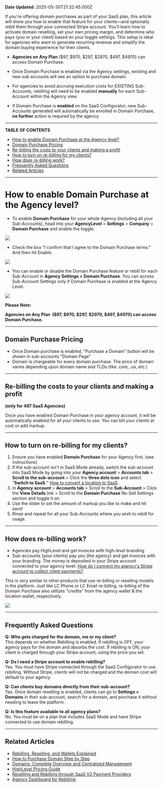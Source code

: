 **Date Updated:** 2025-05-30T21:32:45.000Z

If you're offering domain purchases as part of your SaaS plan, this article will show you how to enable that feature for your clients—and optionally rebill them through your connected Stripe account. You’ll learn how to activate domain reselling, set your own pricing margin, and determine who pays (you or your client) based on your toggle settings. This setup is ideal for agencies who want to generate recurring revenue and simplify the domain buying experience for their clients.

  
- **Agencies on** **Any Plan** ($97, $970, $297, $2970, $497, $4970) can access Domain Purchase.  
  
- Once Domain Purchase is enabled via the Agency settings, existing and new sub accounts will see an option to purchase domain  
  
- For agencies to avoid accruing execution costs for EXISTING Sub-Accounts, rebilling will need to be enabled **manually** for each Sub-Account within the Agency view.  
  
- If Domain Purchase is **enabled** on the SaaS Configurator, new Sub-Accounts generated will automatically be enrolled in Domain Purchase, **no further** action is required by the agency.  
[](#How-to-enable-LC-Premium-Actions-&-Triggers-at-the-Agency-level)

---

**TABLE OF CONTENTS**

* [How to enable Domain Purchase at the Agency level?](#How-to-enable-Domain-Purchase-at-the-Agency-level?)
* [Domain Purchase Pricing](#Domain-Purchase-Pricing)
* [Re-billing the costs to your clients and making a profit](#Re-billing-the-costs-to-your-clients-and-making-a-profit)
* [How to turn on re-billing for my clients?](#How-to-turn-on-re-billing-for-my-clients?)
* [How does re-billing work?](#How-does-re-billing-work?)
* [Frequently Asked Questions](#Frequently-Asked-Questions)
* [Related Articles](#Related-Articles)

  
---

# **How to enable Domain Purchase at the Agency level?**

  
* To enable **Domain Purchase** for your whole Agency (including all your Sub-Accounts), head into your **AgencyLevel** \> **Settings** \> **Company** \> **Domain Purchase** and enable the toggle.

  
![](https://s3.amazonaws.com/cdn.freshdesk.com/data/helpdesk/attachments/production/155033037495/original/eB-WKsN9GchdpW0s80mYQCmoinmGcp0iPg.png?1726593870)
  
  
* Check the box "I confirm that I agree to the Domain Purchase terms." And then hit Enable.

  
![](https://s3.amazonaws.com/cdn.freshdesk.com/data/helpdesk/attachments/production/155033502470/original/Ox72YkJikZL5mZr-fGR9M3LnHU5ao6slRA.png?1727252179)

  
* You can enable or disable the Domain Purchase feature or rebill for each Sub-Account in **Agency Settings > Domain Purchase**. You can access Sub-Account Settings only if Domain Purchase is enabled at the Agency Level.

  
![](https://s3.amazonaws.com/cdn.freshdesk.com/data/helpdesk/attachments/production/155033037645/original/QFq48VJ7rI_3Ypkg7xLRQHKa8Q3C322vgA.png?1726594016)
  
  
**Please Note:**

**Agencies on Any Plan  ($97, $970, $297, $2970, $497, $4970) can access Domain Purchase.**

---

## **Domain Purchase Pricing**

  
* Once Domain purchase is enabled, "Purchase a Domain" button will be shown in sub-accounts "Domain Page"
* Domain is chargeable for every domain purchase. The price of domain varies depending upon domain name and TLDs (like .com, .us, etc.)

---

## **Re-billing the costs to your clients and making a profit**

**(only for 497 SaaS Agencies)**

  
Once you have enabled Domain Purchase in your agency account, it will be automatically enabled for all your clients to use. You can bill your clients at cost or add markup.

---

## **How to turn on re-billing for my clients?**

  
1. Ensure you have enabled **Domain Purchase** for your Agency first. (see instructions)
2. If the sub-account isn't in SaaS Mode already, switch the sub-account into SaaS Mode by going into your **Agency account** \> **Accounts tab** \> **Scroll to the sub-account** \> Click the **three dots icon** and select "**Switch to SaaS.**" [How to convert a location to SaaS](https://help.gohighlevel.com/en/support/solutions/articles/48001184920).
3. In **Agency account** \> **Accounts tab** \> Scroll to the **Sub-Account** \> Click the **View Details** link > Scroll to the **Domain Purchase** Re-Sell Settings section and toggle it on.
4. Use the slider to set the amount of markup you like to make and hit save!
5. Rinse and repeat for all your Sub-Accounts where you wish to rebill for usage.

  
---

## **How does re-billing work?**

  
* Agencies pay HighLevel and get invoices with high-level branding
* Sub-accounts (your clients) pay you (the agency) and get invoices with your branding. The money is deposited in your Stripe account connected to your agency level. [How do I connect my agency's Stripe account to collect client payments?](https://help.gohighlevel.com/en/support/solutions/articles/48001171910)

  
This is very similar to other products that use re-billing or reselling models in the platform. Just like LC Phone or LC Email re-billing, re-billing of the Domain Purchase also utilizes "credits" from the agency wallet & the location wallet, respectively. 

  
![](https://s3.amazonaws.com/cdn.freshdesk.com/data/helpdesk/attachments/production/48284822559/original/irKDZVwLE-ObhLu4z1YZborho0yAeNLjAg.jpg?1677769882)

---

## **Frequently Asked Questions**

  
**Q: Who gets charged for the domain, me or my client?**  
This depends on whether Rebilling is enabled. If rebilling is OFF, your agency pays for the domain and absorbs the cost. If rebilling is ON, your client is charged through your Stripe account, using the price you set.  
  
**Q: Do I need a Stripe account to enable rebilling?**  
Yes. You must have Stripe connected through the SaaS Configurator to use rebilling. Without Stripe, clients will not be charged and the domain cost will default to your agency.  
  
**Q: Can clients buy domains directly from their sub-account?**  
Yes. Once domain reselling is enabled, clients can go to **Settings > Domains** in their sub-account, search for a domain, and purchase it without needing to leave the platform.  
  
**Q: Is this feature available to all agency plans?**  
No. You must be on a plan that includes SaaS Mode and have Stripe connected to use domain rebilling.

---

## **Related Articles**

  
* [Rebilling, Reselling, and Wallets Explained](https://help.gohighlevel.com/en/support/solutions/articles/155000002095)
* [How to Purchase Domain Step by Step](https://help.gohighlevel.com/en/support/solutions/articles/155000003610)
* [Domains: Complete Overview and Centralized Management](https://help.gohighlevel.com/en/support/solutions/articles/155000005134)
* [HighLevel Pricing Guide](https://help.gohighlevel.com/en/support/solutions/articles/155000001156)
* [Reselling and Rebilling through SaaS V2 Payment Providers](https://help.gohighlevel.com/en/support/solutions/articles/155000005083)
* [Agency Dashboard for Rebilling](https://help.gohighlevel.com/en/support/solutions/articles/155000004173)